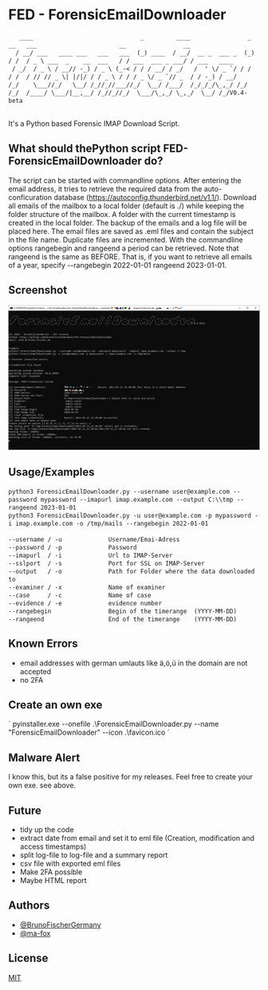 
# FED - ForensicEmailDownloader
```
   ____                              _         ____                _    __   ___                       __                __           
  / __/ ___   ____ ___   ___   ___  (_) ____  / __/  __ _  ___ _  (_)  / /  / _ \ ___  _    __  ___   / / ___  ___ _ ___/ / ___   ____
 / _/  / _ \ / __// -_) / _ \ (_-< / / / __/ / _/   /  ' \/ _ `/ / /  / /  / // // _ \| |/|/ / / _ \ / / / _ \/ _ `// _  / / -_) / __/
/_/    \___//_/   \__/ /_//_//___//_/  \__/ /___/  /_/_/_/\_,_/ /_/  /_/  /____/ \___/|__,__/ /_//_//_/  \___/\_,_/ \_,_/  \__/ /_/V0.4-beta   
                                                                                                                                      
```

It's a Python based Forensic IMAP Download Script. 

## What should thePython script FED-ForensicEmailDownloader do?
The script can be started with commandline options. After entering the email address, it tries to retrieve the required data from the auto-conficuration database (https://autoconfig.thunderbird.net/v1.1/). 
Download all emails of the mailbox to a local folder (default is ./) while keeping the folder structure of the mailbox. 
A folder with the current timestamp is created in the local folder. The backup of the emails and a log file will be placed here. 
The email files are saved as .eml files and contain the subject in the file name. Duplicate files are incremented. 
With the commandline options rangebegin and rangeend a period can be retrieved. Note that rangeend is the same as BEFORE. That is, if you want to retrieve all emails of a year, specify --rangebegin 2022-01-01 rangeend 2023-01-01.

## Screenshot
![Model](https://raw.githubusercontent.com/BrunoFischerGermany/FED-ForensicEmailDownloader/main/programm-main.png)

## Usage/Examples

```
python3 ForensicEmailDownloader.py --username user@example.com --password mypassword --imapurl imap.example.com --output C:\\tmp --rangeend 2023-01-01
python3 ForensicEmailDownloader.py -u user@example.com -p mypassword -i imap.example.com -o /tmp/mails --rangebegin 2022-01-01

--username / -u             Username/Emai-Adress
--password / -p             Password 
--imapurl  / -i             Url to IMAP-Server
--sslport  / -s             Port for SSL on IMAP-Server
--output   / -o             Path for Folder where the data downloaded to
--examiner / -x             Name of examiner
--case     / -c             Name of case
--evidence / -e             evidence number
--rangebegin                Begin of the timerange  (YYYY-MM-DD)
--rangeend                  End of the timerange    (YYYY-MM-DD)
```
## Known Errors
- email addresses with german umlauts like ä,ö,ü in the domain are not accepted
- no 2FA

## Create an own exe
´ pyinstaller.exe --onefile .\ForensicEmailDownloader.py --name "ForensicEmailDownloader" --icon .\favicon.ico ´

## Malware Alert
I know this, but its a false positive for my releases. Feel free to create your own exe. see above. 

## Future
- tidy up the code
- extract date from email and set it to eml file (Creation, modification and access timestamps) 
- split log-file to log-file and a summary report
- csv file with exported eml files
- Make 2FA possible
- Maybe HTML report

## Authors

- [@BrunoFischerGermany](https://www.github.com/BrunoFischerGermany)
- [@ma-fox](https://github.com/ma-fox)

## License

[MIT](https://choosealicense.com/licenses/mit/)

